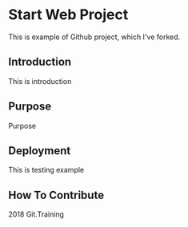 # Start Web Project

This is example of Github project, which I've forked.




## Introduction

This is introduction

## Purpose

Purpose

## Deployment

This is testing example


## How To Contribute

2018 Git.Training
